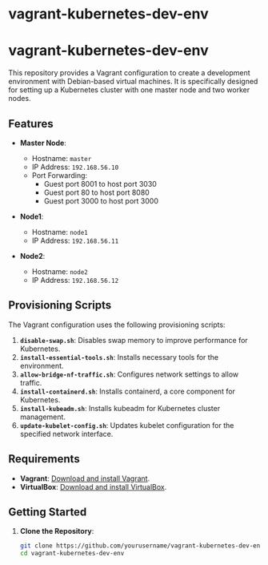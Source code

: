 # vagrant-kubernetes-dev-env
# vagrant-kubernetes-dev-env

This repository provides a Vagrant configuration to create a development environment with Debian-based virtual machines. It is specifically designed for setting up a Kubernetes cluster with one master node and two worker nodes.

## Features

- **Master Node**:
  - Hostname: `master`
  - IP Address: `192.168.56.10`
  - Port Forwarding:
    - Guest port 8001 to host port 3030
    - Guest port 80 to host port 8080
    - Guest port 3000 to host port 3000

- **Node1**:
  - Hostname: `node1`
  - IP Address: `192.168.56.11`

- **Node2**:
  - Hostname: `node2`
  - IP Address: `192.168.56.12`

## Provisioning Scripts

The Vagrant configuration uses the following provisioning scripts:

1. **`disable-swap.sh`**: Disables swap memory to improve performance for Kubernetes.
2. **`install-essential-tools.sh`**: Installs necessary tools for the environment.
3. **`allow-bridge-nf-traffic.sh`**: Configures network settings to allow traffic.
4. **`install-containerd.sh`**: Installs containerd, a core component for Kubernetes.
5. **`install-kubeadm.sh`**: Installs kubeadm for Kubernetes cluster management.
6. **`update-kubelet-config.sh`**: Updates kubelet configuration for the specified network interface.

## Requirements

- **Vagrant**: [Download and install Vagrant](https://www.vagrantup.com/downloads).
- **VirtualBox**: [Download and install VirtualBox](https://www.virtualbox.org/wiki/Downloads).

## Getting Started

1. **Clone the Repository**:
   ```bash
   git clone https://github.com/yourusername/vagrant-kubernetes-dev-env.git
   cd vagrant-kubernetes-dev-env
